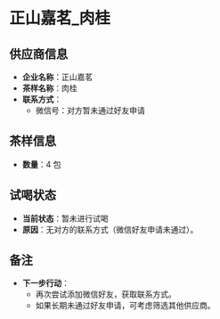 # 正山嘉茗_肉桂

## 供应商信息
- **企业名称**：正山嘉茗
- **茶样名称**：肉桂
- **联系方式**：
  - 微信号：对方暂未通过好友申请

## 茶样信息
- **数量**：4 包

## 试喝状态
- **当前状态**：暂未进行试喝
- **原因**：无对方的联系方式（微信好友申请未通过）。

## 备注
- **下一步行动**：
  - 再次尝试添加微信好友，获取联系方式。
  - 如果长期未通过好友申请，可考虑筛选其他供应商。